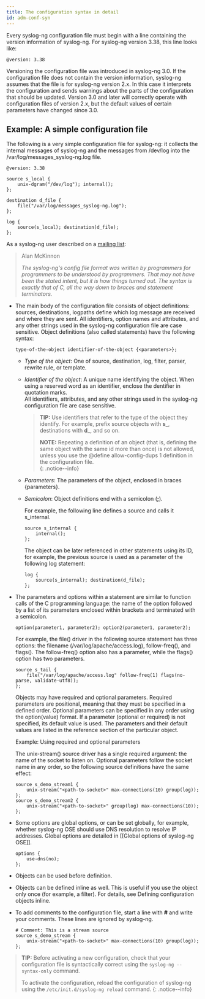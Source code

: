 ```yaml
---
title: The configuration syntax in detail
id: adm-conf-syn
---
```


Every syslog-ng configuration file must begin with a line containing the
version information of syslog-ng. For syslog-ng version 3.38, this line
looks like:

```config
@version: 3.38
```

Versioning the configuration file was introduced in syslog-ng 3.0. If
the configuration file does not contain the version information,
syslog-ng assumes that the file is for syslog-ng version 2.x. In this
case it interprets the configuration and sends warnings about the parts
of the configuration that should be updated. Version 3.0 and later will
correctly operate with configuration files of version 2.x, but the
default values of certain parameters have changed since 3.0.

## Example: A simple configuration file

The following is a very simple configuration file for syslog-ng: it
collects the internal messages of syslog-ng and the messages from
/dev/log into the /var/log/messages_syslog-ng.log file.

```config
@version: 3.38

source s_local {
    unix-dgram("/dev/log"); internal();
};

destination d_file {
    file("/var/log/messages_syslog-ng.log");
};

log {
    source(s_local); destination(d_file);
};
```

As a syslog-ng user described on a [mailing list](https://lists.gt.net/gentoo/user/209108):

> Alan McKinnon
>
> *The syslog-ng's config file format was written by programmers for
> programmers to be understood by programmers. That may not have been
> the stated intent, but it is how things turned out. The syntax is
> exactly that of C, all the way down to braces and statement
> terminators.*

- The main body of the configuration file consists of object
    definitions: sources, destinations, logpaths define which log
    message are received and where they are sent. All identifiers,
    option names and attributes, and any other strings used in the
    syslog-ng configuration file are case sensitive. Object definitions
    (also called statements) have the following syntax:

    `type-of-the-object identifier-of-the-object {<parameters>};`

  - *Type of the object*: One of source, destination, log, filter,
        parser, rewrite rule, or template.

  - *Identifier of the object*: A unique name identifying the object. When using
  a reserved word as an identifier, enclose the dentifier in quotation marks.  
    All identifiers, attributes, and any other strings used in the
        syslog-ng configuration file are case sensitive.

    > **TIP:** Use identifiers that refer to the type of the object they
    > identify. For example, prefix source objects with **s_**,
    > destinations with **d_**, and so on.
    >  
    > **NOTE:** Repeating a definition of an object (that is, defining the
    > same object with the same id more than once) is not allowed,
    > unless you use the @define allow-config-dups 1 definition in
    > the configuration file.  
    {: .notice--info}

  - *Parameters*: The parameters of the object, enclosed in braces
        {parameters}.

  - *Semicolon*: Object definitions end with a semicolon (**;**).

    For example, the following line defines a source and calls it
    s_internal.

    ```config
    source s_internal {
        internal();
    };
    ```

    The object can be later referenced in other statements using its ID,
    for example, the previous source is used as a parameter of the
    following log statement:

    ```config
    log {
        source(s_internal); destination(d_file);
    };
    ```

- The parameters and options within a statement are similar to
    function calls of the C programming language: the name of the option
    followed by a list of its parameters enclosed within brackets and
    terminated with a semicolon.

    `option(parameter1, parameter2); option2(parameter1, parameter2);`

    For example, the file() driver in the following source statement has
    three options: the filename (/var/log/apache/access.log),
    follow-freq(), and flags(). The follow-freq() option also has a
    parameter, while the flags() option has two parameters.

    ```config
    source s_tail {
        file("/var/log/apache/access.log" follow-freq(1) flags(no-parse, validate-utf8));
    };
    ```

    Objects may have required and optional parameters. Required
    parameters are positional, meaning that they must be specified in a
    defined order. Optional parameters can be specified in any order
    using the option(value) format. If a parameter (optional or
    required) is not specified, its default value is used. The
    parameters and their default values are listed in the reference
    section of the particular object.

    Example: Using required and optional parameters

    The unix-stream() source driver has a single required argument: the
    name of the socket to listen on. Optional parameters follow the
    socket name in any order, so the following source definitions have
    the same effect:

    ```config
    source s_demo_stream1 {
        unix-stream("<path-to-socket>" max-connections(10) group(log));
    };
    source s_demo_stream2 {
        unix-stream("<path-to-socket>" group(log) max-connections(10));
    };
    ```

- Some options are global options, or can be set globally, for
    example, whether syslog-ng OSE should use DNS resolution to resolve
    IP addresses. Global options are detailed in
    [[Global options of syslog-ng OSE]].  

    ```config
    options {
        use-dns(no);
    };
    ```

- Objects can be used before definition.

- Objects can be defined inline as well. This is useful if you use the
    object only once (for example, a filter). For details, see Defining
    configuration objects inline.

- To add comments to the configuration file, start a line with **\#**
    and write your comments. These lines are ignored by syslog-ng.

    ```config
    # Comment: This is a stream source
    source s_demo_stream {
        unix-stream("<path-to-socket>" max-connections(10) group(log));
    };
    ```

> **TIP:** Before activating a new configuration, check that your
> configuration file is syntactically correct using the `syslog-ng --syntax-only` command.
>  
> To activate the configuration, reload the configuration of syslog-ng
> using the `/etc/init.d/syslog-ng reload` command.
{: .notice--info}